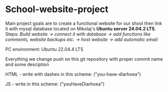 # School-website-project

Main project goals are to create a functional website for our shool then link it with mysql database located on Mikolaj's **Ubuntu server 24.04.2 LTS**.
Steps: _Build webstie -> connect it with database -> add functions like comments, website backups etc. -> host website -> add automatic email_

PC environment: Ubuntu 22.04.4 LTS

Everything we change push on this git repository with proper commit name and some desciption

HTML - write with dashes in this scheme: ("you-have-diarhoea")

JS - write in this scheme: ("youHaveDiarhoea")

